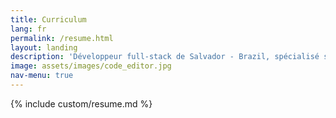 ```yaml
---
title: Curriculum
lang: fr
permalink: /resume.html
layout: landing
description: 'Développeur full-stack de Salvador - Brazil, spécialisé sur les applicationss web fait avec React'
image: assets/images/code_editor.jpg
nav-menu: true
---
```


{% include custom/resume.md %}